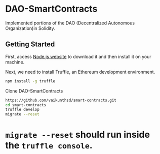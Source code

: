 # DAO-SmartContracts

Implemented portions of the DAO (Decentralized Autonomous Organization)in Solidity.
## Getting Started

First, access [Node.js website](https://nodejs.org/) to download it and then install it on your machine.

Next, we need to install Truffle, an Ethereum development environment.

```sh
npm install -g truffle

```
Clone DAO-SmartContracts 

```sh
https://github.com/vaikunthsd/smart-contracts.git
cd smart-contracts
truffle develop
migrate --reset
```
# `migrate --reset` should run inside the `truffle console`.
